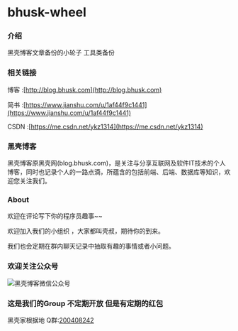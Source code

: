 # bhusk-wheel

### 介绍

黑壳博客文章备份的小轮子 工具类备份


### 相关链接
博客 :[http://blog.bhusk.com](http://blog.bhusk.com)
 
简书 :[https://www.jianshu.com/u/1af44f9c1441](https://www.jianshu.com/u/1af44f9c1441)
 
CSDN :[https://me.csdn.net/ykz1314](https://me.csdn.net/ykz1314)
 
### 黑壳博客 
黑壳博客原黑壳网(blog.bhusk.com)，是关注与分享互联网及软件IT技术的个人博客，同时也记录个人的一路点滴，所蕴含的包括前端、后端、数据库等知识，欢迎您关注我们。

### About    

欢迎在评论写下你的程序员趣事~~    
    
欢迎加入我们的小组织 ，大家都叫壳叔，期待你的到来。    
    
我们也会定期在群内聊天记录中抽取有趣的事情或者小问题。

### 欢迎关注公众号    

![黑壳博客微信公众号](http://qiniu.blackdir.com/2019/20190418150720.jpg)  

### 这是我们的Group 不定期开放 但是有定期的红包      

黑壳家根据地 Q群:[200408242](http://shang.qq.com/wpa/qunwpa?idkey=25b503daf8d907bcb7cbcecd2ee512ef6cad4bd31f048bea7b0103a17397cf7a) 

